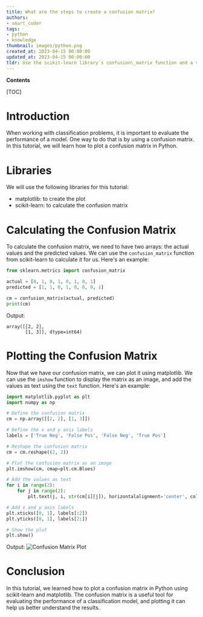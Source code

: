 ```yaml
---
title: What are the steps to create a confusion matrix?
authors:
- smart_coder
tags:
- python
- knowledge
thumbnail: images/python.png
created_at: 2023-04-15 00:00:00
updated_at: 2023-04-15 00:00:00
tldr: Use the scikit-learn library`s confusion\_matrix function and a visualization library such as seaborn or matplotlib to plot a confusion matrix in Python.
---
```


**Contents**

[TOC]

# Introduction
When working with classification problems, it is important to evaluate the performance of a model. One way to do that is by using a confusion matrix. In this tutorial, we will learn how to plot a confusion matrix in Python.

# Libraries
We will use the following libraries for this tutorial:
- matplotlib: to create the plot
- scikit-learn: to calculate the confusion matrix

# Calculating the Confusion Matrix
To calculate the confusion matrix, we need to have two arrays: the actual values and the predicted values. We can use the `confusion_matrix` function from scikit-learn to calculate it for us. Here's an example:

``` python
from sklearn.metrics import confusion_matrix

actual = [0, 1, 0, 1, 0, 1, 0, 1]
predicted = [1, 1, 0, 1, 0, 0, 0, 1]

cm = confusion_matrix(actual, predicted)
print(cm)
```

Output:
```
array([[2, 2],
       [1, 3]], dtype=int64)
```

# Plotting the Confusion Matrix
Now that we have our confusion matrix, we can plot it using matplotlib. We can use the `imshow` function to display the matrix as an image, and add the values as text using the `text` function. Here's an example:

``` python
import matplotlib.pyplot as plt
import numpy as np

# Define the confusion matrix
cm = np.array([[2, 2], [1, 3]])

# Define the x and y axis labels
labels = ['True Neg', 'False Pos', 'False Neg', 'True Pos']

# Reshape the confusion matrix
cm = cm.reshape((2, 2))

# Plot the confusion matrix as an image
plt.imshow(cm, cmap=plt.cm.Blues)

# Add the values as text
for i in range(2):
    for j in range(2):
        plt.text(j, i, str(cm[i][j]), horizontalalignment='center', color='white')

# Add x and y axis labels
plt.xticks([0, 1], labels[:2])
plt.yticks([0, 1], labels[2:])

# Show the plot
plt.show()
```

Output:
![Confusion Matrix Plot](https://i.imgur.com/dejHwJz.png)

# Conclusion
In this tutorial, we learned how to plot a confusion matrix in Python using scikit-learn and matplotlib. The confusion matrix is a useful tool for evaluating the performance of a classification model, and plotting it can help us better understand the results.

